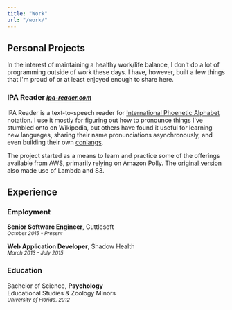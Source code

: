 ```yaml
---
title: "Work"
url: "/work/"
---
```


## Personal Projects

In the interest of maintaining a healthy work/life balance, I don't do a lot of programming outside of work these days. I have, however, built a few things that I'm proud of or at least enjoyed enough to share here.

<aside>

  ### IPA Reader <small> _[ipa-reader.com](https://ipa-reader.com)_ </small>

  IPA Reader is a text-to-speech reader for [International Phoenetic Alphabet](https://en.wikipedia.org/wiki/International_Phonetic_Alphabet) notation. I use it mostly for figuring out how to pronounce things I've stumbled onto on Wikipedia, but others have found it useful for learning new languages, sharing their name pronunciations asynchronously, and even building their own [conlangs](https://en.wikipedia.org/wiki/Constructed_language).

  The project started as a means to learn and practice some of the offerings available from AWS, primarily relying on Amazon Polly. The [original version](https://ipa-reader.xyz) also made use of Lambda and S3.

</aside>

## Experience

<!-- For a more complete reckoning of my work experience and skills, check out [my CV](/cv). -->

<!--
### Selected Skills

...
-->

### Employment

**Senior Software Engineer**, Cuttlesoft
<br /><small> _October 2015 - Present_ </small>

**Web Application Developer**, Shadow Health
<br /><small> _March 2013 - July 2015_ </small>

### Education

Bachelor of Science, **Psychology**
<br />Educational Studies & Zoology Minors
<br /><small> _University of Florida, 2012_ </small>
<!-- Graduated Cum Laude -->
